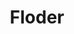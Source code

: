 ---
title: Floder
tags: [introduce]
keywords: introduce
sidebar: my_sidebar
permalink: mydoc_tag_archives_overview.html
folder: doc_zh
---